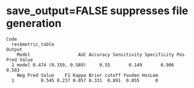 # save_output=FALSE suppresses file generation

    Code
      res$metric_table
    Output
        Model                  AUC Accuracy Sensitivity Specificity Pos Pred Value
      1 model 0.474 (0.359, 0.589)     0.55       0.149       0.906          0.583
        Neg Pred Value    F1 Kappa Brier cutoff Youden HosLem
      1          0.545 0.237 0.057 0.331  0.891  0.055      0


